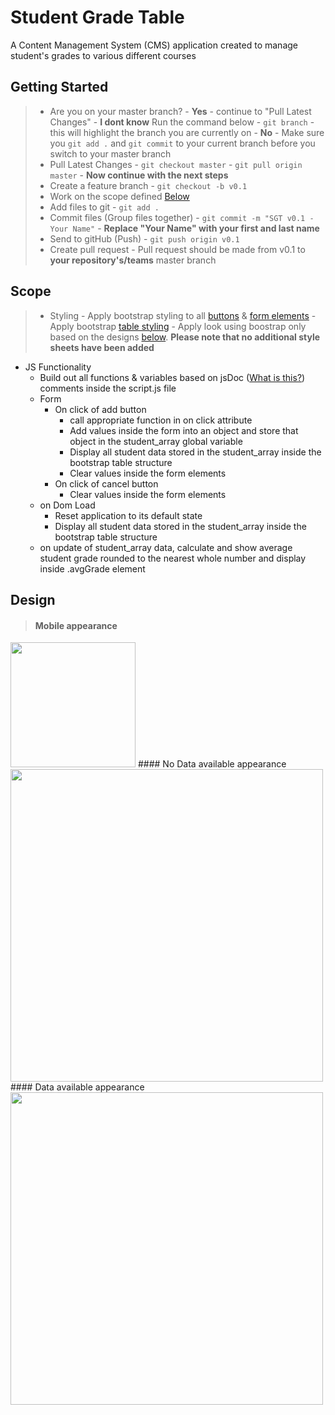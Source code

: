 # Student Grade Table

A Content Management System (CMS) application created to manage student's grades to various different courses 



## Getting Started
> - Are you on your master branch?
    - **Yes** - continue to "Pull Latest Changes"
    - **I dont know** Run the command below
        - `git branch` - this will highlight the branch you are currently on
    - **No** - Make sure you `git add .` and `git commit` to your current branch before you switch to your master branch
> - Pull Latest Changes
        - `git checkout master`
        - `git pull origin master` - **Now continue with the next steps**
> - Create a feature branch
    - `git checkout -b v0.1`
> - Work on the scope defined <a href="https://github.com/Learning-Fuze/SGT/tree/v.1#scope">Below</a>
> - Add files to git
    - `git add .`
> - Commit files (Group files together)
    - `git commit -m "SGT v0.1 - Your Name"`
    - **Replace "Your Name" with your first and last name**
> - Send to gitHub (Push)
    - `git push origin v0.1`
> - Create pull request
    - Pull request should be made from v0.1 to **your repository's/teams** master branch


## Scope
> - Styling
    - Apply bootstrap styling to all <a href="http://getbootstrap.com/css/#buttons">buttons</a> & <a href="http://getbootstrap.com/css/#forms" target="_blank">form elements</a>
    - Apply bootstrap <a href="http://getbootstrap.com/css/#tables" target="_blank">table styling</a>
    - Apply look using boostrap only based on the designs <a href="https://github.com/ej020586/SGT/tree/v.1#design">below</a>. <b>Please note that no additional style sheets have been added</b>
- JS Functionality
    - Build out all functions & variables based on jsDoc (<a href="https://en.wikipedia.org/wiki/JSDoc" target="_blank">What is this?</a>) comments inside the script.js file
    - Form
        - On click of add button
            - call appropriate function in on click attribute
            - Add values inside the form into an object and store that object in the student_array global variable
            - Display all student data stored in the student_array inside the bootstrap table structure
            - Clear values inside the form elements
        - On click of cancel button
            - Clear values inside the form elements
    - on Dom Load
        - Reset application to its default state
        - Display all student data stored in the student_array inside the bootstrap table structure
    - on update of student_array data, calculate and show average student grade rounded to the nearest whole number and display inside .avgGrade element

## Design
> #### Mobile appearance
<img src="https://cloud.githubusercontent.com/assets/10343746/9148427/0384d076-3d30-11e5-83ff-4d10ae2daf70.png" width="200"/>
#### No Data available appearance
<img src="https://cloud.githubusercontent.com/assets/10343746/9148435/1d8f2bc4-3d30-11e5-926d-72a2a086fd8b.png" width="500"/>
#### Data available appearance
<img src="https://cloud.githubusercontent.com/assets/10343746/9148437/22e2566e-3d30-11e5-9401-ba2cb8309d65.png" width="500"/>

